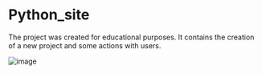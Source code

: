# Python_site
The project was created for educational purposes. It contains the creation of a new project and some actions with users.

![image](https://github.com/Muksaflash/python_site/assets/67598186/cf2baf22-e547-49fd-b2f2-f6318af43fbd)

